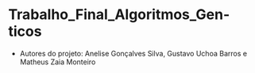 # Trabalho_Final_Algoritmos_Gen-ticos
- Autores do projeto: Anelise Gonçalves Silva, Gustavo Uchoa Barros e Matheus Zaia Monteiro 
